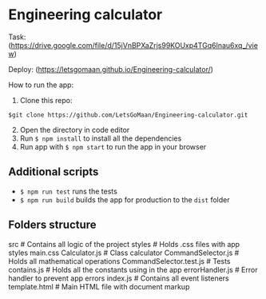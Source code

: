 # Engineering calculator

Task: (https://drive.google.com/file/d/15jVnBPXaZrjs99KOUxp4TGq6Inau6xq_/view)

Deploy: (https://letsgomaan.github.io/Engineering-calculator/)

How to run the app:

1. Clone this repo:

```
$git clone https://github.com/LetsGoMaan/Engineering-calculator.git
```

2. Open the directory in code editor
3. Run `$ npm install` to install all the dependencies
4. Run app with `$ npm start` to run the app in your browser

## Additional scripts
- `$ npm run test` runs the tests
- `$ npm run build` builds the app for production to the `dist` folder

## Folders structure
src                              # Contains all logic of the project
    styles                       # Holds .css files with app styles
        main.css
    Calculator.js                # Class calculator
    CommandSelector.js           # Holds all mathematical operations
    CommandSelector.test.js      # Tests
    contains.js                  # Holds all the constants using in the app
    errorHandler.js              # Error handler to prevent app errors
    index.js                     # Contains all event listeners
    template.html                # Main HTML file with document markup

